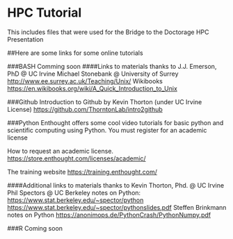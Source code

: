 # HPC Tutorial

This includes files that were used for the Bridge to the Doctorage HPC Presentation

##Here are some links for some online tutorials

###BASH
Comming soon
####Links to materials thanks to J.J. Emerson, PhD @ UC Irvine
Michael Stonebank @ University of Surrey 
http://www.ee.surrey.ac.uk/Teaching/Unix/
Wikibooks
https://en.wikibooks.org/wiki/A_Quick_Introduction_to_Unix

###Github
Introduction to Github by Kevin Thorton (under UC Irvine License)
https://github.com/ThorntonLab/intro2github

###Python
Enthought offers some cool video tutorials for basic python and scientific computing using Python. You must register for an academic license

How to request an academic license.
https://store.enthought.com/licenses/academic/

The training website
https://training.enthought.com/

####Additional links to materials thanks to Kevin Thorton, Phd. @ UC Irvine
Phil Spectors @ UC Berkeley notes on Python: 
https://www.stat.berkeley.edu/~spector/python
https://www.stat.berkeley.edu/~spector/pythonslides.pdf
Steffen Brinkmann notes on Python
https://anonimops.de/PythonCrash/PythonNumpy.pdf

###R
Coming soon
